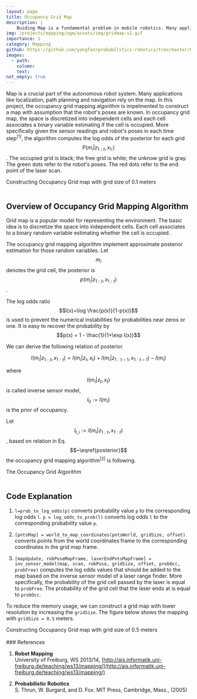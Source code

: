 ```yaml
---
layout: page
title: Occupancy Grid Map 
description: |
    Buiding Map is a fundamental problem in mobile robotics. Many applications like localization, path planning, navigation depend on the map of the environment. This project implements the occupancy grid mapping algorithm with the assumption that the robot poses are known.   
img: /projects/mapping/ogm/assets/img/gridmap-s1.gif
importance: 1
category: Mapping 
github: https://github.com/yangfan/probabilitics-robotics/tree/master/Grid_map
images:
  - path: 
    column: 
    text: 
not_empty: true
---
```


Map is a crucial part of the autonomous robot system. Many applications like localization, path planning and navigation rely on the map. In this project, the occupancy grid mapping algorithm is impelmented to construct a map with assumption that the robot's poses are known. In occupancy grid map, the space is discretized into independent cells and each cell associates a binary variable estimating if the cell is occupied. More specifically given the sensor readings and robot's poses in each time step<sup>[1]</sup>, the algorithm computes the log odds of the posterior for each grid 
$$P(m_i|z_{1:t},x_{1:})$$. The occupied grid is black; the free grid is white; the unknow grid is gray. The green dots refer to the robot's poses. The red dots refer to the end point of the laser scan.

<div class="row justify-content-center">
    <div class="col">
        <div class="w-50 mx-auto" style="background-color: white;">
            <img class="img-fluid" src="{{ 'projects/mapping/ogm/assets/img/gridmap-s1.gif' | relative_url }}" alt=""/>
        </div>
    </div>
</div>
<div class="caption">
Constructing Occupancy Grid map with grid size of 0.1 meters  
</div>
<br/>

## Overview of Occupancy Grid Mapping Algorithm

Grid map is a popular model for representing the environment. The basic idea is to discretize the space into independent cells. Each cell associates to a binary random variable estimating whether the cell is occupied. 

The occupancy grid mapping algorithm implement approximate posterior estimation for those random variables. Let $$m_i$$ denotes the grid cell, the posterior is 
$$p(m_i|z_{1:t}, x_{1:t})$$. 

The log odds ratio 
$$l(x)=\log \frac{p(x)}{1-p(x)}$$ is used to prevent the numerical instabilities for probabilities near zeros or one. It is easy to recover the probability by $$p(x) = 1 - \frac{1}{1+\exp l(x)}$$

We can derive the following relation of posterior.

$$
\begin{equation}\label{posterior}
l(m_i|z_{1:t}, x_{1:t}) = l(m_i|z_t,x_t) + l(m_i|z_{1:t-1}, x_{1:t-1}) - l(m_i)
\end{equation}
$$

where 
$$l(m_i|z_t,x_t)$$
 is called inverse sensor model, $$l_0:=l(m_i)$$ is the prior of occupancy. 

Let 
$$l_{t,i} := l(m_i|z_{1:t},x_{1:t})$$, based on relation in Eq.$$~\eqref{posterior}$$ the occupancy grid mapping algorithm<sup>[2]</sup> is following.
<div class="row justify-content-center">
    <div class="col">
        <div class="w-50 mx-auto" style="background-color: white;">
            <img class="img-fluid" src="{{ 'projects/mapping/ogm/assets/img/occupancy-grid-alg.png' | relative_url }}" alt=""/>
        </div>
    </div>
</div>
<div class="caption">
The Occupancy Grid Algorithm
</div>
<br/>

## Code Explanation

1. `l=prob_to_log_odds(p)` converts probability value `p` to the corresponding log odds `l`. `p = log_odds_to_prob(l)` converts log odds `l` to the corresponding probability value `p`.

2. `[pntsMap] = world_to_map_coordinates(pntsWorld, gridSize, offset)` converts points from the world coordinates frame to the corresponding coordinates in the grid map frame.

3. `[mapUpdate, robPoseMapFrame, laserEndPntsMapFrame] = inv_sensor_model(map, scan, robPose, gridSize, offset, probOcc, probFree)` computes the log odds values that should be added to the map based on the inverse sensor model of a laser range finder. More specifically, the probability of the grid cell passed by the laser is equal to `probFree`. The probability of the grid cell that the laser ends at is equal to `probOcc`.

To reduce the memory usage, we can construct a grid map with lower resolution by increasing the `gridSize`. The figure below shows the mapping with `gridSize = 0.5` meters.

<div class="row justify-content-center">
    <div class="col">
        <div class="w-50 mx-auto" style="background-color: white;">
            <img class="img-fluid" src="{{ 'projects/mapping/ogm/assets/img/gridmap-s5.gif' | relative_url }}" alt=""/>
        </div>
    </div>
</div>
<div class="caption">
Constructing Occupancy Grid map with grid size of 0.5 meters  
</div>
<br/>
### References

1. **Robot Mapping**  
   University of Freiburg, WS 2013/14, [http://ais.informatik.uni-freiburg.de/teaching/ws13/mapping/](http://ais.informatik.uni-freiburg.de/teaching/ws13/mapping/)

2. **Probabilistic Robotics**  
   S. Thrun, W. Burgard, and D. Fox. MIT Press, Cambridge, Mass., (2005)